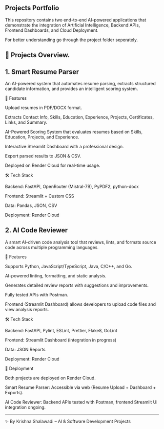 ## Projects Portfolio

This repository contains two end-to-end AI-powered applications that demonstrate the integration of Artificial Intelligence, Backend APIs, Frontend Dashboards, and Cloud Deployment.

For better understanding go through the project folder seperately.

## 📌 Projects Overview.

## 1. Smart Resume Parser

An AI-powered system that automates resume parsing, extracts structured candidate information, and provides an intelligent scoring system.

🔹 Features

Upload resumes in PDF/DOCX format.

Extracts Contact Info, Skills, Education, Experience, Projects, Certificates, Links, and Summary.

AI-Powered Scoring System that evaluates resumes based on Skills, Education, Projects, and Experience.

Interactive Streamlit Dashboard with a professional design.

Export parsed results to JSON & CSV.

Deployed on Render Cloud for real-time usage.

🛠️ Tech Stack

Backend: FastAPI, OpenRouter (Mistral-7B), PyPDF2, python-docx

Frontend: Streamlit + Custom CSS

Data: Pandas, JSON, CSV

Deployment: Render Cloud

## 2. AI Code Reviewer

A smart AI-driven code analysis tool that reviews, lints, and formats source code across multiple programming languages.

🔹 Features

Supports Python, JavaScript/TypeScript, Java, C/C++, and Go.

AI-powered linting, formatting, and static analysis.

Generates detailed review reports with suggestions and improvements.

Fully tested APIs with Postman.

Frontend (Streamlit Dashboard) allows developers to upload code files and view analysis reports.

🛠️ Tech Stack

Backend: FastAPI, Pylint, ESLint, Prettier, Flake8, GoLint

Frontend: Streamlit Dashboard (integration in progress)

Data: JSON Reports

Deployment: Render Cloud



🚀 Deployment

Both projects are deployed on Render Cloud.

Smart Resume Parser: Accessible via web (Resume Upload + Dashboard + Exports).

AI Code Reviewer: Backend APIs tested with Postman, frontend Streamlit UI integration ongoing.

---

✨ By Krishna Shalawadi – AI & Software Development Projects
